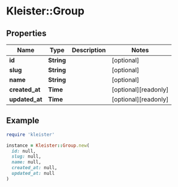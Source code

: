 # Kleister::Group

## Properties

| Name | Type | Description | Notes |
| ---- | ---- | ----------- | ----- |
| **id** | **String** |  | [optional] |
| **slug** | **String** |  | [optional] |
| **name** | **String** |  | [optional] |
| **created_at** | **Time** |  | [optional][readonly] |
| **updated_at** | **Time** |  | [optional][readonly] |

## Example

```ruby
require 'kleister'

instance = Kleister::Group.new(
  id: null,
  slug: null,
  name: null,
  created_at: null,
  updated_at: null
)
```


